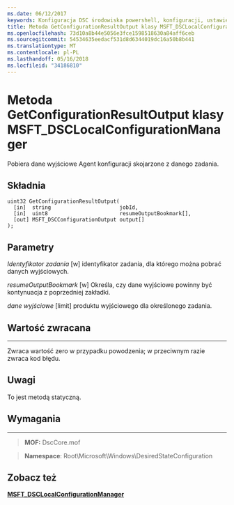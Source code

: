 ```yaml
---
ms.date: 06/12/2017
keywords: Konfiguracja DSC środowiska powershell, konfiguracji, ustawienia
title: Metoda GetConfigurationResultOutput klasy MSFT_DSCLocalConfigurationManager
ms.openlocfilehash: 73d10a8b44e5056e3fce1598518630a84aff6ceb
ms.sourcegitcommit: 54534635eedacf531d8d6344019dc16a50b8b441
ms.translationtype: MT
ms.contentlocale: pl-PL
ms.lasthandoff: 05/16/2018
ms.locfileid: "34186810"
---
```

# <a name="getconfigurationresultoutput-method-of-the-msftdsclocalconfigurationmanager-class"></a>Metoda GetConfigurationResultOutput klasy MSFT_DSCLocalConfigurationManager

Pobiera dane wyjściowe Agent konfiguracji skojarzone z danego zadania.

<a name="syntax"></a>Składnia
------

```mof
uint32 GetConfigurationResultOutput(
  [in]  string                      jobId,
  [in]  uint8                       resumeOutputBookmark[],
  [out] MSFT_DSCConfigurationOutput output[]
);
```

<a name="parameters"></a>Parametry
----------

*Identyfikator zadania* \[w\] identyfikator zadania, dla którego można pobrać danych wyjściowych.

*resumeOutputBookmark* \[w\] Określa, czy dane wyjściowe powinny być kontynuacja z poprzedniej zakładki.

*dane wyjściowe* \[limit\] produktu wyjściowego dla określonego zadania.

## <a name="return-value"></a>Wartość zwracana
------------

Zwraca wartość zero w przypadku powodzenia; w przeciwnym razie zwraca kod błędu.

## <a name="remarks"></a>Uwagi

To jest metodą statyczną.

## <a name="requirements"></a>Wymagania
------------
>**MOF:** DscCore.mof

>**Namespace**: Root\Microsoft\Windows\DesiredStateConfiguration


## <a name="see-also"></a>Zobacz też


[**MSFT_DSCLocalConfigurationManager**](msft-dsclocalconfigurationmanager.md)